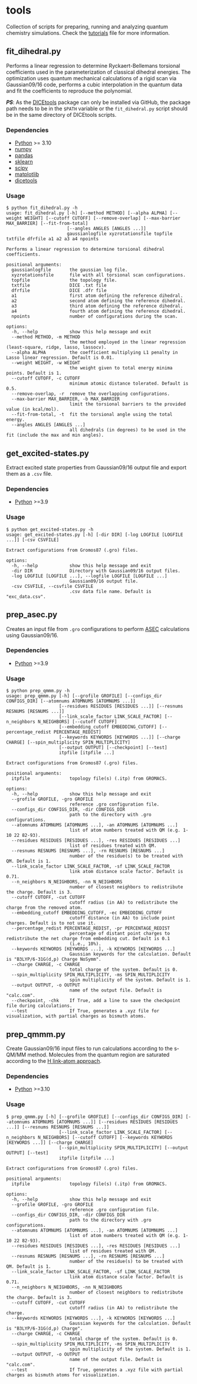 # tools
Collection of scripts for preparing, running and analyzing quantum chemistry simulations. Check the [tutorials](https://github.com/rafaelbicudo/tools/tree/main/tutorials) file for more information.

## fit_dihedral.py

Performs a linear regression to determine Ryckaert-Bellemans torsional coefficients used in the parameterization of classical dihedral energies. The optimization uses quantum mechanical calculations of a rigid scan via Gaussian09/16 code, performs a cubic interpolation in the quantum data and fit the coefficients to reproduce the polynomial. 

**_PS_**: As the [DICEtools](https://github.com/hmcezar/dicetools) package can only be installed via GitHub, the package path needs to be in the `$PATH` variable or the `fit_dihedral.py` script should be in the same directory of DICEtools scripts.

### Dependencies
* [Python](https://scikit-learn.org/stable/index.html) >= 3.10
* [numpy](https://numpy.org)
* [pandas](https://pandas.pydata.org)
* [sklearn](https://scikit-learn.org/stable/index.html)
* [scipy](https://scipy.org)
* [matplotlib](https://matplotlib.org)
* [dicetools](https://github.com/hmcezar/dicetools)

### Usage
```
$ python fit_dihedral.py -h
usage: fit_dihedral.py [-h] [--method METHOD] [--alpha ALPHA] [--weight WEIGHT] [--cutoff CUTOFF] [--remove-overlap] [--max-barrier MAX_BARRIER] [--fit-from-total]
                       [--angles ANGLES [ANGLES ...]]
                       gaussianlogfile xyzrotationsfile topfile txtfile dfrfile a1 a2 a3 a4 npoints

Performs a linear regression to determine torsional dihedral coefficients.

positional arguments:
  gaussianlogfile       the gaussian log file.
  xyzrotationsfile      file with all torsional scan configurations.
  topfile               the topology file.
  txtfile               DICE .txt file
  dfrfile               DICE .dfr file
  a1                    first atom defining the reference dihedral.
  a2                    second atom defining the reference dihedral.
  a3                    third atom defining the reference dihedral.
  a4                    fourth atom defining the reference dihedral.
  npoints               number of configurations during the scan.

options:
  -h, --help            show this help message and exit
  --method METHOD, -m METHOD
                        the method employed in the linear regression (least-square, ridge, lasso, lassocv).
  --alpha ALPHA         the coefficient multiplying L1 penalty in Lasso linear regression. Default is 0.01.
  --weight WEIGHT, -w WEIGHT
                        the weight given to total energy minima points. Default is 1.
  --cutoff CUTOFF, -c CUTOFF
                        minimum atomic distance tolerated. Default is 0.5.
  --remove-overlap, -r  remove the overlapping configurations.
  --max-barrier MAX_BARRIER, -b MAX_BARRIER
                        limit the torsional barriers to the provided value (in kcal/mol).
  --fit-from-total, -t  fit the torsional angle using the total energy.
  --angles ANGLES [ANGLES ...]
                        all dihedrals (in degrees) to be used in the fit (include the max and min angles).
```

## get_excited-states.py
Extract excited state properties from Gaussian09/16 output file and export them as a `.csv` file. 

### Dependencies
* [Python](https://scikit-learn.org/stable/index.html) >=3.9

### Usage
```
$ python get_excited-states.py -h
usage: get_excited-states.py [-h] [-dir DIR] [-log LOGFILE [LOGFILE ...]] [-csv CSVFILE]

Extract configurations from Gromos87 (.gro) files.

options:
  -h, --help            show this help message and exit
  -dir DIR              Directory with Gaussian09/16 output files.
  -log LOGFILE [LOGFILE ...], --logfile LOGFILE [LOGFILE ...]
                        Gaussian09/16 output file.
  -csv CSVFILE, --csvfile CSVFILE
                        .csv data file name. Default is "exc_data.csv".
```

## prep_asec.py
Creates an input file from `.gro` configurations to perform [ASEC](https://doi.org/10.1016/j.cplett.2007.02.012) calculations using Gaussian09/16.

### Dependencies
* [Python](https://scikit-learn.org/stable/index.html) >=3.9

### Usage
```
$ python prep_qmmm.py -h
usage: prep_qmmm.py [-h] [--grofile GROFILE] [--configs_dir CONFIGS_DIR] [--atomnums ATOMNUMS [ATOMNUMS ...]]
                    [--residues RESIDUES [RESIDUES ...]] [--resnums RESNUMS [RESNUMS ...]]
                    [--link_scale_factor LINK_SCALE_FACTOR] [--n_neighbors N_NEIGHBORS] [--cutoff CUTOFF]
                    [--embedding_cutoff EMBEDDING_CUTOFF] [--percentage_redist PERCENTAGE_REDIST]
                    [--keywords KEYWORDS [KEYWORDS ...]] [--charge CHARGE] [--spin_multiplicity SPIN_MULTIPLICITY]
                    [--output OUTPUT] [--checkpoint] [--test]
                    itpfile [itpfile ...]

Extract configurations from Gromos87 (.gro) files.

positional arguments:
  itpfile               topology file(s) (.itp) from GROMACS.

options:
  -h, --help            show this help message and exit
  --grofile GROFILE, -gro GROFILE
                        reference .gro configuration file.
  --configs_dir CONFIGS_DIR, -dir CONFIGS_DIR
                        path to the directory with .gro configurations.
  --atomnums ATOMNUMS [ATOMNUMS ...], -an ATOMNUMS [ATOMNUMS ...]
                        list of atom numbers treated with QM (e.g. 1-10 22 82-93).
  --residues RESIDUES [RESIDUES ...], -res RESIDUES [RESIDUES ...]
                        list of residues treated with QM.
  --resnums RESNUMS [RESNUMS ...], -rn RESNUMS [RESNUMS ...]
                        number of the residue(s) to be treated with QM. Default is 1.
  --link_scale_factor LINK_SCALE_FACTOR, -sf LINK_SCALE_FACTOR
                        link atom distance scale factor. Default is 0.71.
  --n_neighbors N_NEIGHBORS, -nn N_NEIGHBORS
                        number of closest neighbors to redistribute the charge. Default is 3.
  --cutoff CUTOFF, -cut CUTOFF
                        cutoff radius (in AA) to redistribute the charge from the removed atom.
  --embedding_cutoff EMBEDDING_CUTOFF, -ec EMBEDDING_CUTOFF
                        cutoff distance (in AA) to include point charges. Default is to not use it.
  --percentage_redist PERCENTAGE_REDIST, -pr PERCENTAGE_REDIST
                        percentage of distant point charges to redistribute the net charge from embedding cut. Default is 0.1
                        (i.e., 10%).
  --keywords KEYWORDS [KEYWORDS ...], -k KEYWORDS [KEYWORDS ...]
                        Gaussian keywords for the calculation. Default is "B3LYP/6-31G(d,p) Charge NoSymm".
  --charge CHARGE, -c CHARGE
                        total charge of the system. Default is 0.
  --spin_multiplicity SPIN_MULTIPLICITY, -ms SPIN_MULTIPLICITY
                        spin multiplicity of the system. Default is 1.
  --output OUTPUT, -o OUTPUT
                        name of the output file. Default is "calc.com".
  --checkpoint, -chk    If True, add a line to save the checkpoint file during calculations.
  --test                If True, generates a .xyz file for visualization, with partial charges as bismuth atoms.
```

## prep_qmmm.py
Create Gaussian09/16 input files to run calculations according to the s-QM/MM method. Molecules from the quantum region are saturated according to the [H link-atom approach](https://doi.org/10.1002/anie.200802019).

### Dependencies
* [Python](https://scikit-learn.org/stable/index.html) >=3.10

### Usage
```
$ prep_qmmm.py [-h] [--grofile GROFILE] [--configs_dir CONFIGS_DIR] [--atomnums ATOMNUMS [ATOMNUMS ...]] [--residues RESIDUES [RESIDUES ...]] [--resnums RESNUMS [RESNUMS ...]]
                    [--link_scale_factor LINK_SCALE_FACTOR] [--n_neighbors N_NEIGHBORS] [--cutoff CUTOFF] [--keywords KEYWORDS [KEYWORDS ...]] [--charge CHARGE]
                    [--spin_multiplicity SPIN_MULTIPLICITY] [--output OUTPUT] [--test]
                    itpfile [itpfile ...]

Extract configurations from Gromos87 (.gro) files.

positional arguments:
  itpfile               topology file(s) (.itp) from GROMACS.

options:
  -h, --help            show this help message and exit
  --grofile GROFILE, -gro GROFILE
                        reference .gro configuration file.
  --configs_dir CONFIGS_DIR, -dir CONFIGS_DIR
                        path to the directory with .gro configurations.
  --atomnums ATOMNUMS [ATOMNUMS ...], -an ATOMNUMS [ATOMNUMS ...]
                        list of atom numbers treated with QM (e.g. 1-10 22 82-93).
  --residues RESIDUES [RESIDUES ...], -res RESIDUES [RESIDUES ...]
                        list of residues treated with QM.
  --resnums RESNUMS [RESNUMS ...], -rn RESNUMS [RESNUMS ...]
                        number of the residue(s) to be treated with QM. Default is 1.
  --link_scale_factor LINK_SCALE_FACTOR, -sf LINK_SCALE_FACTOR
                        link atom distance scale factor. Default is 0.71.
  --n_neighbors N_NEIGHBORS, -nn N_NEIGHBORS
                        number of closest neighbors to redistribute the charge. Default is 3.
  --cutoff CUTOFF, -cut CUTOFF
                        cutoff radius (in AA) to redistribute the charge.
  --keywords KEYWORDS [KEYWORDS ...], -k KEYWORDS [KEYWORDS ...]
                        Gaussian keywords for the calculation. Default is "B3LYP/6-31G(d,p) Charge".
  --charge CHARGE, -c CHARGE
                        total charge of the system. Default is 0.
  --spin_multiplicity SPIN_MULTIPLICITY, -ms SPIN_MULTIPLICITY
                        spin multiplicity of the system. Default is 1.
  --output OUTPUT, -o OUTPUT
                        name of the output file. Default is "calc.com".
  --test                If True, generates a .xyz file with partial charges as bismuth atoms for visualization.
```
